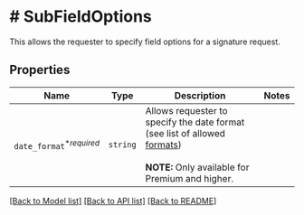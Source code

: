 # # SubFieldOptions

This allows the requester to specify field options for a signature request.

## Properties

Name | Type | Description | Notes
------------ | ------------- | ------------- | -------------
| `date_format`<sup>*_required_</sup> | ```string``` |  Allows requester to specify the date format (see list of allowed [formats](/api/reference/constants/#date-formats))<br><br>**NOTE:** Only available for Premium and higher.  |  |

[[Back to Model list]](../../README.md#models) [[Back to API list]](../../README.md#endpoints) [[Back to README]](../../README.md)
